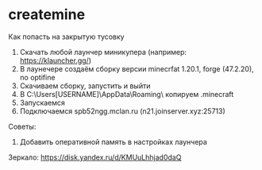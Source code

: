 # createmine
Как попасть на закрытую тусовку

1. Скачать любой лаунчер миникупера (например: https://klauncher.gg/)
2. В лаунечере создаём сборку версии minecrfat 1.20.1, forge (47.2.20), no optifine
3. Скачиваем сборку, запустить и выйти
3. В C:\Users\[USERNAME]\AppData\Roaming\ копируем .minecraft
4. Запускаемся
5. Подключаемся spb52ngg.mclan.ru (n21.joinserver.xyz:25713)

Советы:
1. Добавить оперативной память в настройках лаунчера

Зеркало:
https://disk.yandex.ru/d/KMUuLhhjad0daQ
